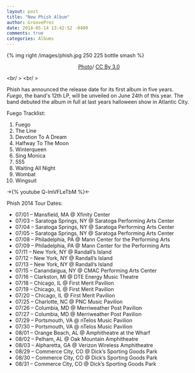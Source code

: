 ```yaml
---
layout: post
title: "New Phish Album"
author: GroovePrez
date: 2014-05-14 13:42:52 -0400
comments: true
categories: Albums
---
```

{% img right /images/phish.jpg 250 225 bottle smash %}

<!--more-->

<div style="text-align:center" markdown="1">
<a href="http://commons.wikimedia.org/wiki/File:Alpine.jpg">Photo</a>/ <a href="http://creativecommons.org/licenses/by-sa/3.0/">CC By 3.0</a>
</div>


<br/ >
<br/ >



Phish has announced the release date for its first album in five years.  *Fuego*, the band's 12th LP, will be unveiled on June 24th of this year.  The band debuted the album in full at last years halloween show in Atlantic City.


Fuego Tracklist:

1. Fuego
2. The Line
3. Devotion To A Dream
4. Halfway To The Moon
5. Winterqueen
6. Sing Monica
7. 555
8. Waiting All Night
9. Wombat
10. Wingsuit



->{% youtube Q-lmVFLeTbM %}<-



Phish 2014 Tour Dates:

* 07/01 – Mansfield, MA @ Xfinity Center
* 07/03 – Saratoga Springs, NY @ Saratoga Performing Arts Center
* 07/04 – Saratoga Springs, NY @ Saratoga Performing Arts Center
* 07/05 – Saratoga Springs, NY @ Saratoga Performing Arts Center
* 07/08 – Philadelphia, PA @ Mann Center for the Performing Arts
* 07/09 – Philadelphia, PA @ Mann Center for the Performing Arts
* 07/11 – New York, NY @ Randall’s Island
* 07/12 – New York, NY @ Randall’s Island
* 07/13 – New York, NY @ Randall’s Island
* 07/15 – Canandaigua, NY @ CMAC Performing Arts Center
* 07/16 – Clarkston, MI @ DTE Energy Music Theatre
* 07/18 – Chicago, IL @ First Merit Pavilion
* 07/19 – Chicago, IL @ First Merit Pavilion
* 07/20 – Chicago, IL @ First Merit Pavilion
* 07/25 – Charlotte, NC @ PNC Music Pavilion
* 07/26 – Columbia, MD @ Merriweather Post Pavilion
* 07/27 – Columbia, MD @ Merriweather Post Pavilion
* 07/29 – Portsmouth, VA @ nTelos Music Pavilion
* 07/30 – Portsmouth, VA @ nTelos Music Pavilion
* 08/01 – Orange Beach, AL @ Amphitheatre at the Wharf
* 08/02 – Pelham, AL @ Oak Mountain Amphitheatre
* 08/03 – Alpharetta, GA @ Verizon Wireless Amphitheatre
* 08/29 – Commerce City, CO @ Dick’s Sporting Goods Park
* 08/30 – Commerce City, CO @ Dick’s Sporting Goods Park
* 08/31 – Commerce City, CO @ Dick’s Sporting Goods Park

